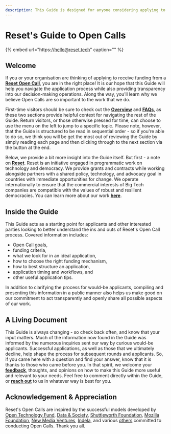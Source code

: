 ```yaml
---
description: This Guide is designed for anyone considering applying to a Reset Open Call.
---
```


# Reset's Guide to Open Calls

{% embed url="https://hello@reset.tech" caption="" %}

## Welcome

If you or your organisation are thinking of applying to receive funding from a [**Reset Open Call**](https://www.reset.tech/open-calls/), you are in the right place! It is our hope that this Guide will help you navigate the application process while also providing transparency into our decision-making operations. Along the way, you'll learn why we believe Open Calls are so important to the work that we do.

First-time visitors should be sure to check out the [**Overview**](https://guide.reset.tech/introduction) and [**FAQs**](https://guide.reset.tech/for-applicants/faq), as these two sections provide helpful context for navigating the rest of the Guide. Return visitors, or those otherwise pressed for time, can choose to use the menu on the left to jump to a specific topic. Please note, however, that the Guide is structured to be read in sequential order - so if you're able to do so, we think you will be get the most out of reviewing the Guide by simply reading each page and then clicking through to the next section via the button at the end.

Below, we provide a bit more insight into the Guide itself. But first - a note on [**Reset**](https://www.reset.tech/). Reset is an initiative engaged in programmatic work on technology and democracy. We provide grants and contracts while working alongside partners with a shared policy, technology, and advocacy goal in countries with immediate opportunities for change. We operate internationally to ensure that the commercial interests of Big Tech companies are compatible with the values of robust and resilient democracies. You can learn more about our work [**here**](https://www.reset.tech/work/).

## Inside the Guide

This Guide acts as a starting point for applicants and other interested parties looking to better understand the ins and outs of Reset's Open Call process. Covered information includes:

* Open Call goals, 
* funding criteria, 
* what we look for in an ideal application, 
* how to choose the right funding mechanism, 
* how to best structure an application, 
* application timing and workflows, and 
* other useful application tips. 

In addition to clarifying the process for would-be applicants,  compiling and presenting this information in a public manner also helps us make good on our commitment to act transparently and openly share all possible aspects of our work.

## A Living Document

This Guide is always changing - so check back often, and know that your input matters. Much of the information now found in the Guide was informed by the numerous inquiries sent our way by curious would-be applicants. Successful applications, as well as those that we ultimately decline, help shape the process for subsequent rounds and applicants. So, if you came here with a question and find your answer, know that it is thanks to those who came before you. In that spirit, we welcome your [**feedback**](https://guide.reset.tech/give-us-feedback), thoughts, and opinions on how to make this Guide more useful and relevant to your needs. Feel free to comment directly within the Guide, or [**reach out**](https://guide.reset.tech/give-us-feedback) to us in whatever way is best for you.

## Acknowledgement & Appreciation

Reset's Open Calls are inspired by the successful models developed by [Open Technology Fund](https://www.opentech.fund/), [Data & Society](https://datasociety.net/initiatives/fellows-program/), [Shuttleworth Foundation](https://www.shuttleworthfoundation.org/), [Mozilla Foundation](https://foundation.mozilla.org/en/fellowships/), [New Media Ventures](https://www.newmediaventures.org/), [Indela](https://indela.fund), and various [others](https://guide.opentech.fund/appendix-iv-alternative-sources-of-support) committed to conducting Open Calls. Thank you all.

